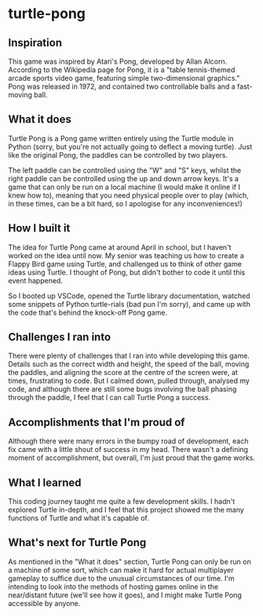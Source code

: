 # turtle-pong

## Inspiration
This game was inspired by Atari's Pong, developed by Allan Alcorn. According to the Wikipedia page for Pong, it is a "table tennis-themed arcade sports video game, featuring simple two-dimensional graphics." Pong was released in 1972, and contained two controllable balls and a fast-moving ball.

## What it does
Turtle Pong is a Pong game written entirely using the Turtle module in Python (sorry, but you're not actually going to deflect a moving turtle). Just like the original Pong, the paddles can be controlled by two players.

The left paddle can be controlled using the "W" and "S" keys, whilst the right paddle can be controlled using the up and down arrow keys. It's a game that can only be run on a local machine (I would make it online if I knew how to), meaning that you need physical people over to play (which, in these times, can be a bit hard, so I apologise for any inconveniences!)

## How I built it
The idea for Turtle Pong came at around April in school, but I haven't worked on the idea until now. My senior was teaching us how to create a Flappy Bird game using Turtle, and challenged us to think of other game ideas using Turtle. I thought of Pong, but didn't bother to code it until this event happened.

So I booted up VSCode, opened the Turtle library documentation, watched some snippets of Python turtle-rials (bad pun I'm sorry), and came up with the code that's behind the knock-off Pong game.

## Challenges I ran into
There were plenty of challenges that I ran into while developing this game. Details such as the correct width and height, the speed of the ball, moving the paddles, and aligning the score at the centre of the screen were, at times, frustrating to code. But I calmed down, pulled through, analysed my code, and although there are still some bugs involving the ball phasing through the paddle, I feel that I can call Turtle Pong a success.

## Accomplishments that I'm proud of
Although there were many errors in the bumpy road of development, each fix came with a little shout of success in my head. There wasn't a defining moment of accomplishment, but overall, I'm just proud that the game works.

## What I learned
This coding journey taught me quite a few development skills. I hadn't explored Turtle in-depth, and I feel that this project showed me the many functions of Turtle and what it's capable of.

## What's next for Turtle Pong
As mentioned in the "What it does" section, Turtle Pong can only be run on a machine of some sort, which can make it hard for actual multiplayer gameplay to suffice due to the unusual circumstances of our time. I'm intending to look into the methods of hosting games online in the near/distant future (we'll see how it goes), and I might make Turtle Pong accessible by anyone.
